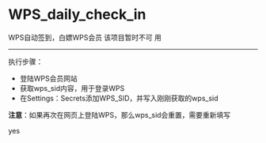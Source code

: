 # WPS_daily_check_in
WPS自动签到，白嫖WPS会员
该项目暂时不可 用

---
执行步骤：
- 登陆WPS会员网站
- 获取wps_sid内容，用于登录WPS
- 在Settings：Secrets添加WPS_SID，并写入刚刚获取的wps_sid

**注意**：如果再次在网页上登陆WPS，那么wps_sid会重置，需要重新填写

yes

